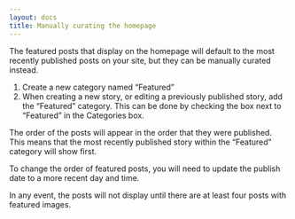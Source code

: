 ```yaml
---
layout: docs
title: Manually curating the homepage
---
```

The featured posts that display on the homepage will default to the most recently published posts on your site, but they can be manually curated instead.

1. Create a new category named “Featured”
2. When creating a new story, or editing a previously published story, add the “Featured” category. This can be done by checking the box next to “Featured” in the Categories box.

The order of the posts will appear in the order that they were published. This means that the most recently published story within the “Featured” category will show first.

To change the order of featured posts, you will need to update the publish date to a more recent day and time.

In any event, the posts will not display until there are at least four posts with featured images.